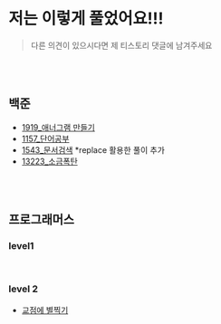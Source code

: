 # 저는 이렇게 풀었어요!!!
> 다른 의견이 있으시다면 제 티스토리 댓글에 남겨주세요

<br><br>
## 백준
<ul>
  <li>
    <a href="https://codebene.tistory.com/163">1919_애너그램 만들기</a>
  </li>
  <li>
    <a href="https://codebene.tistory.com/165">1157_단어공부</a>
  </li>
    <li>
    <a href="https://www.tistory.com/">1543_문서검색</a> *replace 활용한 풀이 추가
  </li>
  <li>
    <a href="https://codebene.tistory.com/169">13223_소금폭탄</a>
  </li>
<!--   <li>
    <a href="">13223_소금폭탄</a>
  </li> -->
<!--   <li>
    <a href="">13223_소금폭탄</a>
  </li> -->
<!--   <li>
    <a href="">13223_소금폭탄</a>
  </li> -->
</ul>

<br><br>
## 프로그래머스
### level1

<br>

### level 2
<ul>
  <li>
    <a href="https://codebene.tistory.com/159">교점에 별찍기</a>
  </li>
</ul>



